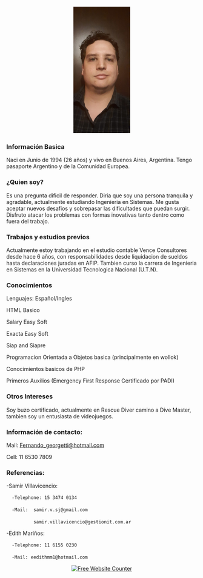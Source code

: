 <p align="center">
<img src="https://github.com/Fergeo134/FerGeo.github.io/blob/gh-pages/foto.jpeg?raw=true" width="150"/>
</p>

### Información Basica

Naci en Junio de 1994 (26 años) y vivo en Buenos Aires, Argentina. Tengo pasaporte Argentino y de la Comunidad Europea.

### ¿Quien soy?

Es una pregunta dificil de responder. Diria que soy una persona tranquila y agradable, actualmente estudiando Ingenieria en Sistemas.
Me gusta aceptar nuevos desafios y sobrepasar las dificultades que puedan surgir. Disfruto atacar los problemas con formas inovativas tanto dentro como fuera del trabajo.

### Trabajos y estudios previos

Actualmente estoy trabajando en el estudio contable Vence Consultores desde hace 6 años, con responsabilidades desde liquidacion de sueldos hasta declaraciones juradas en AFIP.
Tambien curso la carrera de Ingenieria en Sistemas en la Universidad Tecnologica Nacional (U.T.N).


### Conocimientos
  
  Lenguajes: Español/Ingles

  HTML Basico
  
  Salary Easy Soft
  
  Exacta Easy Soft
  
  Siap and Siapre
  
  Programacion Orientada a Objetos basica (principalmente en wollok)
  
  Conocimientos basicos de PHP
  
  Primeros Auxilios (Emergency First Response Certificado por PADI)
  
### Otros Intereses

Soy buzo certificado, actualmente en Rescue Diver camino a Dive Master, tambien soy un entusiasta de videojuegos.

### Información de contacto:

 Mail: Fernando_georgetti@hotmail.com
 
 Cell: 11 6530 7809

### Referencias:
-Samir Villavicencio:

      -Telephone: 15 3474 0134
    
      -Mail:  samir.v.sj@gmail.com 
    
              samir.villavicencio@gestionit.com.ar
    
-Edith Mariños:

      -Telephone: 11 6155 0230
    
      -Mail: eedithmm1@hotmail.com




<div align='center'><a href='https://www.websitecounterfree.com'><img src='https://www.websitecounterfree.com/c.php?d=7&id=15102&s=2' border='0' alt='Free Website Counter'></a></div>
